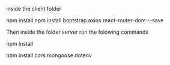inside the client folder

npm install
npm install bootstrap axios react-router-dom --save

Then inside the folder server run the folowing commands

npm install

npm install cors mongoose dotenv